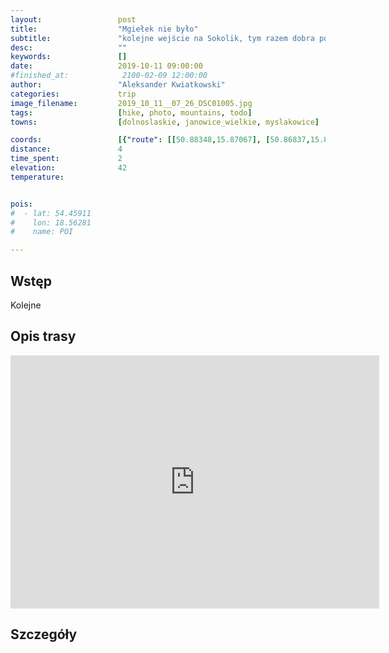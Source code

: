 ```yaml
---
layout:                 post
title:                  "Mgiełek nie było"
subtitle:               "kolejne wejście na Sokolik, tym razem dobra pogoda nie jest dobrą pogodą"
desc:                   ""
keywords:               []
date:                   2019-10-11 09:00:00
#finished_at:            2100-02-09 12:00:00
author:                 "Aleksander Kwiatkowski"
categories:             trip
image_filename:         2019_10_11__07_26_DSC01005.jpg
tags:                   [hike, photo, mountains, todo]
towns:                  [dolnoslaskie, janowice_wielkie, myslakowice]

coords:                 [{"route": [[50.88348,15.87067], [50.86837,15.87290], [50.86691,15.86818]], "type": "hike"}]
distance:               4
time_spent:             2
elevation:              42
temperature:            


pois:
#  - lat: 54.45911
#    lon: 18.56281
#    name: POI

---
```



## Wstęp

Kolejne

## Opis trasy

<iframe height='405' width='590' frameborder='0' allowtransparency='true' scrolling='no' src='https://www.strava.com/activities/2790197426/embed/9e972971a28d6cfee67031917ce1fe0256c6857e'></iframe>

## Szczegóły
